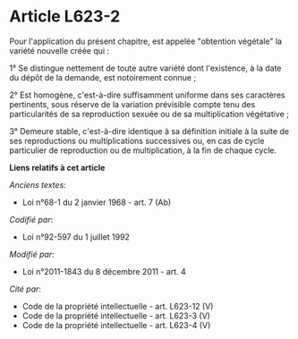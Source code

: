 # Article L623-2

Pour l'application du présent chapitre, est appelée "obtention végétale" la variété nouvelle créée qui :

1° Se distingue nettement de toute autre variété dont l'existence, à la date du dépôt de la demande, est notoirement connue ;

2° Est homogène, c'est-à-dire suffisamment uniforme dans ses caractères pertinents, sous réserve de la variation prévisible
compte tenu des particularités de sa reproduction sexuée ou de sa multiplication végétative ;

3° Demeure stable, c'est-à-dire identique à sa définition initiale à la suite de ses reproductions ou multiplications
successives ou, en cas de cycle particulier de reproduction ou de multiplication, à la fin de chaque cycle.

**Liens relatifs à cet article**

_Anciens textes_:

  - Loi n°68-1 du 2 janvier 1968 - art. 7 (Ab)

_Codifié par_:

  - Loi n°92-597 du 1 juillet 1992

_Modifié par_:

  - Loi n°2011-1843 du 8 décembre 2011 - art. 4

_Cité par_:

  - Code de la propriété intellectuelle - art. L623-12 (V)
  - Code de la propriété intellectuelle - art. L623-3 (V)
  - Code de la propriété intellectuelle - art. L623-4 (V)
